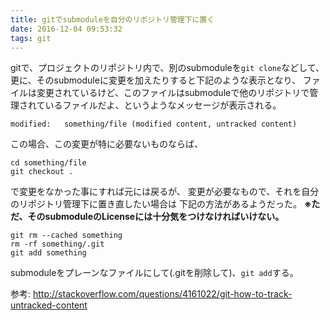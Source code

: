 ```yaml
---
title: gitでsubmoduleを自分のリポジトリ管理下に置く
date: 2016-12-04 09:53:32
tags: git
---
```


gitで、プロジェクトのリポジトリ内で、別のsubmoduleを`git clone`などして、
更に、そのsubmoduleに変更を加えたりすると下記のような表示となり、
ファイルは変更されているけど、このファイルはsubmoduleで他のリポジトリで管理されているファイルだよ、というようなメッセージが表示される。

``` shell
modified:   something/file (modified content, untracked content)
```

この場合、この変更が特に必要ないものならば、
```
cd something/file
git checkout .
```
で変更をなかった事にすれば元には戻るが、
変更が必要なもので、それを自分のリポジトリ管理下に置き直したい場合は
下記の方法があるようだった。
**※ただ、そのsubmoduleのLicenseには十分気をつけなければいけない。**

```
git rm --cached something
rm -rf something/.git
git add something
```

submoduleをプレーンなファイルにして(.gitを削除して)、`git add`する。

参考: http://stackoverflow.com/questions/4161022/git-how-to-track-untracked-content